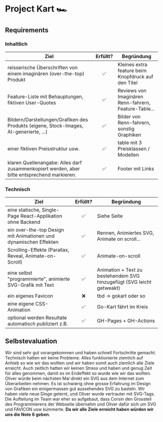 # Project Kart 🏎️

## Requirements

### Inhaltlich

| Ziel                                                                                        | Erfüllt? | Begründung                                            |
|---------------------------------------------------------------------------------------------|:--------:|-------------------------------------------------------|
| reisserische Überschriften von einem imaginären (over-the-top) Produkt                      |    ✅     | Kleines extra feature beim Knopfdruck auf den Titel   |
| Feature-Liste mit Behauptungen, fiktiven User-Quotes                                        |    ✅     | Reviews von Imaginären Renn-fahrern, Feature-Table... |
| Bildern/Darstellungen/Grafiken des Produkts (eigene, Stock-Images, AI-generierte, ...)      |    ✅     | Bilder von Renn-fahrern, sonstig Graphiken            |
| einer fiktiven Preisstruktur usw.                                                           |    ✅     | table mit 3 Preisklassen / Modellen                   |
| klaren Quellenangabe: Alles darf zusammenkopiert werden, aber bitte entsprechend markieren. |    ✅     | Footer mit Links                                      |

### Technisch

| Ziel                                                             | Erfüllt? | Begründung                                                            |
|------------------------------------------------------------------|:--------:|-----------------------------------------------------------------------|
| eine statische, Single-Page React-Applikation ohne Backend       |    ✅     | Siehe Seite                                                           |
| ein over-the-top Design mit Animationen und dynamischen Effekten |    ✅     | Rennen, Animiertes SVG, Animate on scroll...                          |
| Scrolling-Effekte (Parallax, Reveal, Animate-on-Scroll)          |    ✅     | Animate-on-scroll                                                     |
| eine selbst "programmierte", animierte SVG-Grafik mit Text       |    ✅     | Animation + Text zu bestehendem SVG hinzugefügt (SVG leicht getweakt) |
| ein eigenes Favicon                                              |    ❌     | tbd -> gokart oder so                                                 |
| eine eigene CSS-Animation                                        |    ✅     | Go-Kart fährt im Kreis                                                |
| optional werden Resultate automatisch publiziert z.B.            |    ✅     | GH-Pages + GH-Actions                                                 |

## Selbstevaluation

Wir sind sehr gut vorangekommen und haben schnell Fortschritte gemacht. Technisch hatten wir keine Probleme. Alles
funktionierte ziemlich auf Anhieb so wie wir das wollten und wir haben somit auch ziemlich alle Ziele erreicht.
Auch zeitlich hatten wir keinen Stress und haben und genug Zeit für alles genommen, damit es im Endeffekt so wurde wie
wir das wollten.
Oliver würde beim nächsten Mal direkt ein SVG aus dem Internet zum Überarbeiten nehmen. Es ist schwierig ohne grosse
Erfahrung im Design von Grafiken ein einigermassen gut aussehendes SVG zu basteln.
Wir haben viele neue Dinge gelernt, und Oliver wurde vertrauter mit SVG-Tags.
Die Aufteilung im Team war eher so aufgebaut, dass Corsin den Grossteil des Programmierens der Webseite übernahm und
Oliver dafür sich um SVG und FAVICON usw kümmerte.
**Da wir alle Ziele erreicht haben würden wir uns die Note 6 geben**.
